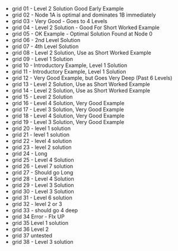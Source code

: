  - grid 01 - Level 2 Solution Good Early Example
 - grid 02 - Node 1A is optimal and dominates 1B immediately
 - grid 03 - Very Good - Goes to 4 Levels
 - grid 04 - Level 2 Solution - Good For Short Worked Example
 - grid 05 - OK Example - Optimal Solution Found at Node 0
 - grid 06 - 2nd Level Solution
 - grid 07 - 4th Level Solution
 - grid 08 - Level 2 Solution, Use as Short Worked Example 
 - grid 09 - Level 1 Solution
 - grid 10 - Introductory Example, Level 1 Solution
 - grid 11 - Introductory Example, Level 1 Solution
 - grid 12 - Very Good Example, but Goes Very Deep (Past 6 Levels)
 - grid 13 - Level 2 Solution, Use as Short Worked Example
 - grid 14 - Level 2 Solution, Use as Short Worked Example
 - grid 15 - Level 2 Solution
 - grid 16 - Level 4 Solution, Very Good Example
 - grid 17 - Level 3 Solution, Very Good Example
 - grid 18 - Level 4 Solution, Very Good Example
 - grid 19 - Level 3 Solution, Very Good Example
 - grid 20 - level 1 solution
 - grid 21 - level 1 solution
 - grid 22 - level 4 solution
 - grid 23 - level 2 solution
 - grid 24 - Long
 - grid 25 - Level 4 Solution
 - grid 26 - Level 7 solution
 - grid 27 - Should go Long
 - grid 28 - Level 4 Solution
 - grid 29 - Level 3 Solution
 - grid 30 - Level 3 Solution
 - grid 31 - Level 6 solution
 - grid 32 - level 2 or 3
 - grid 33 - should go 4 deep
 - grid 34 Error - FIx UP
 - grid 35 Level 1 solution
 - grid 36 Level 2
 - grid 37 untested 
 - grid 38 - Level 3 solution



